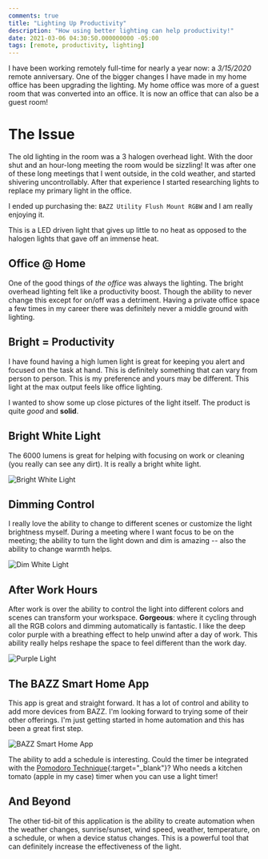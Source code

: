 ```yaml
---
comments: true
title: "Lighting Up Productivity"
description: "How using better lighting can help productivity!"
date: 2021-03-06 04:30:50.000000000 -05:00
tags: [remote, productivity, lighting]
---
```


I have been working remotely full-time for nearly a year now: a *3/15/2020* remote anniversary.  One of the bigger changes I have made in my home office has been upgrading the lighting.  My home office was more of a guest room that was converted into an office.  It is now an office that can also be a guest room!

<!--more-->

# The Issue

The old lighting in the room was a 3 halogen overhead light.  With the door shut and an hour-long meeting the room would be sizzling!  It was after one of these long meetings that I went outside, in the cold weather, and started shivering uncontrollably.  After that experience I started researching lights to replace my primary light in the office.

I ended up purchasing the: `BAZZ Utility Flush Mount RGBW` and I am really enjoying it.

This is a LED driven light that gives up little to no heat as opposed to the halogen lights that gave off an immense heat.  

## Office @ Home

One of the good things of *the office* was always the lighting.  The bright overhead lighting felt like a productivity boost.  Though the ability to never change this except for on/off was a detriment.  Having a private office space a few times in my career there was definitely never a middle ground with lighting.  

## Bright = Productivity

I have found having a high lumen light is great for keeping you alert and focused on the task at hand.  This is definitely something that can vary from person to person.  This is my preference and yours may be different.  This light at the max output feels like office lighting.

I wanted to show some up close pictures of the light itself.  The product is quite *good* and **solid**.

## Bright White Light

The 6000 lumens is great for helping with focusing on work or cleaning (you really can see any dirt).  It is really a bright white light.

![Bright White Light](/assets/img/lighting-bright.jpg)

## Dimming Control

I really love the ability to change to different scenes or customize the light brightness myself.  During a meeting where I want focus to be on the meeting; the ability to turn the light down and dim is amazing -- also the ability to change warmth helps.

![Dim White Light](/assets/img/lighting-dim.jpg)

## After Work Hours

After work is over the ability to control the light into different colors and scenes can transform your workspace.  **Gorgeous**: where it cycling through all the RGB colors and dimming automatically is fantastic.  I like the deep color purple with a breathing effect to help unwind after a day of work.  This ability really helps reshape the space to feel different than the work day.

![Purple Light](/assets/img/lighting-purple.jpg)

## The BAZZ Smart Home App

This app is great and straight forward.  It has a lot of control and ability to add more devices from BAZZ.  I'm looking forward to trying some of their other offerings.  I'm just getting started in home automation and this has been a great first step.

![BAZZ Smart Home App](/assets/img/lighting-app.png)

The ability to add a schedule is interesting.  Could the timer be integrated with the [Pomodoro Technique](https://en.wikipedia.org/wiki/Pomodoro_Technique){:target="_blank"}?  Who needs a kitchen tomato (apple in my case) timer when you can use a light timer!

## And Beyond

The other tid-bit of this application is the ability to create automation when the weather changes, sunrise/sunset, wind speed, weather, temperature, on a schedule, or when a device status changes.  This is a powerful tool that can definitely increase the effectiveness of the light.

